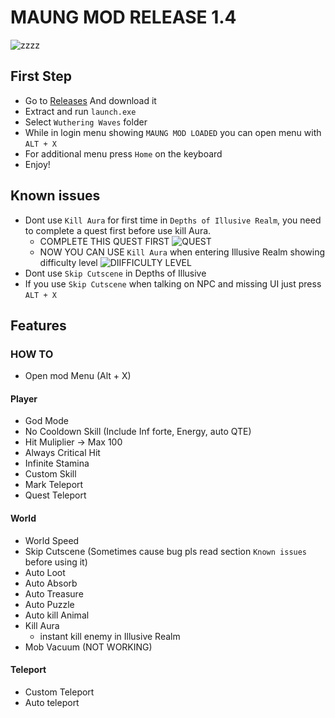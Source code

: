 # MAUNG MOD RELEASE 1.4
![zzzz](https://raw.githubusercontent.com/saefulbarkah/MAUNG-MOD/main/menu.png)

## First Step
- Go to [Releases](https://github.com/saefulbarkah/MAUNG-MOD/releases/download/1.4/ww-mod-1.4.rar) And download it
- Extract and run `launch.exe`
- Select `Wuthering Waves` folder
- While in login menu showing `MAUNG MOD LOADED` you can open menu with `ALT + X`
- For additional menu press `Home` on the keyboard
- Enjoy!

## Known issues
- Dont use `Kill Aura` for first time in `Depths of Illusive Realm`, you need to complete a quest first before use kill Aura.
   - COMPLETE THIS QUEST FIRST
     ![QUEST](https://i.imgur.com/JdLxs63.png)
   - NOW YOU CAN USE `Kill Aura` when entering Illusive Realm showing difficulty level
     ![DIIFFICULTY LEVEL](https://i.imgur.com/pJB2yWE.png)
- Dont use `Skip Cutscene` in Depths of Illusive
- If you use `Skip Cutscene` when talking on NPC and missing UI just press `ALT + X`

## Features

### HOW TO
- Open mod Menu (Alt + X) 

#### Player
- God Mode
- No Cooldown Skill (Include Inf forte, Energy, auto QTE)
- Hit Muliplier -> Max 100
- Always Critical Hit
- Infinite Stamina
- Custom Skill
- Mark Teleport
- Quest Teleport

#### World
- World Speed
- Skip Cutscene (Sometimes cause bug pls read section `Known issues` before using it)
- Auto Loot
- Auto Absorb
- Auto Treasure
- Auto Puzzle
- Auto kill Animal
- Kill Aura
   - instant kill enemy in Illusive Realm
- Mob Vacuum (NOT WORKING)

#### Teleport
- Custom Teleport
- Auto teleport
